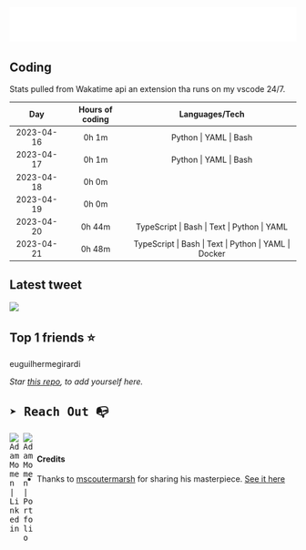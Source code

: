 
![test image size](/assets/welcome_message.gif)

## Coding
Stats pulled from Wakatime api an extension tha runs on my vscode 24/7.

|Day|Hours of coding|Languages/Tech|
|:-:|:-:|:-:|
|2023-04-16|0h 1m|Python &#124; YAML &#124; Bash|
|2023-04-17|0h 1m|Python &#124; YAML &#124; Bash|
|2023-04-18|0h 0m||
|2023-04-19|0h 0m||
|2023-04-20|0h 44m|TypeScript &#124; Bash &#124; Text &#124; Python &#124; YAML|
|2023-04-21|0h 48m|TypeScript &#124; Bash &#124; Text &#124; Python &#124; YAML &#124; Docker|

## Latest tweet
[<img src="<tweet-image-url>" width="400">](<tweet-url>)

## Top 1 friends ⭐️
euguilhermegirardi

*Star [this repo](https://github.com/AdamMomen/AdamMomen), to add yourself here.*


<samp>

## ➤ Reach Out :mailbox_with_no_mail:

>
  <a href="https://www.linkedin.com/in/adam-momen-99596275/">
     <img align="left" alt="Adam Momen | Linkedin" width="24px" src="./assets/Linkedin.svg" />
   </a>

   <a href="https://adammomen.com/">
     <img align="left" alt="Adam Momen | Portfolio" width="24px" src="./assets/web.svg" />
   </a>

</samp>

<br>

#### Credits
* Thanks to [mscoutermarsh](https://github.com/mscoutermarsh) for sharing his masterpiece. [See it here](https://github.com/mscoutermarsh/mscoutermarsh)